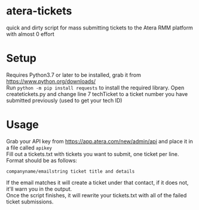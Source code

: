 # atera-tickets
quick and dirty script for mass submitting tickets to the Atera RMM platform with almost 0 effort

# Setup
Requires Python3.7 or later to be installed, grab it from https://www.python.org/downloads/  
Run `python -m pip install requests` to install the required library.
Open createtickets.py and change line 7 techTicket to a ticket number you have submitted previously (used to get your tech ID)  

# Usage
Grab your API key from https://app.atera.com/new/admin/api and place it in a file called `apikey`  
Fill out a tickets.txt with tickets you want to submit, one ticket per line. Format should be as follows:  
```
companyname/emailstring ticket title and details
```
If the email matches it will create a ticket under that contact, if it does not, it'll warn you in the output.  
Once the script finishes, it will rewrite your tickets.txt with all of the failed ticket submissions.  
